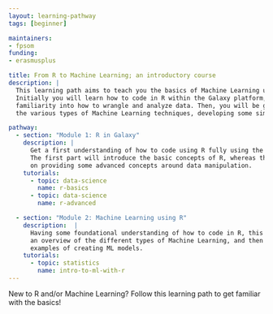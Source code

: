 ```yaml
---
layout: learning-pathway
tags: [beginner]

maintainers:
- fpsom
funding:
- erasmusplus

title: From R to Machine Learning; an introductory course
description: |
  This learning path aims to teach you the basics of Machine Learning using R.
  Initially you will learn how to code in R within the Galaxy platform, gaining some
  familiarity into how to wrangle and analyze data. Then, you will be guided through
  the various types of Machine Learning techniques, developing some simple models using R.

pathway:
  - section: "Module 1: R in Galaxy"
    description: |
      Get a first understanding of how to code using R fully using the Galaxy infrastructure.
      The first part will introduce the basic concepts of R, whereas the second part will focus
      on providing some advanced concepts around data manipulation.
    tutorials:
      - topic: data-science
        name: r-basics
      - topic: data-science
        name: r-advanced

  - section: "Module 2: Machine Learning using R"
    description:  |
      Having some foundational understanding of how to code in R, this module will provide initially
      an overview of the different types of Machine Learning, and then will provide some practical, hands-on
      examples of creating ML models.
    tutorials:
      - topic: statistics
        name: intro-to-ml-with-r
---
```


New to R and/or Machine Learning? Follow this learning path to get familiar with the basics!
